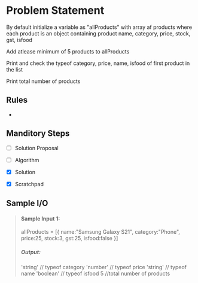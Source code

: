 # Problem Statement

By default initialize a variable as "allProducts" with array af products where each product is an object containing product name, category, price, stock, gst, isfood     

Add atlease minimum of 5 products to allProducts

Print and check the typeof category, price, name, isfood of first product in the list

Print total number of products

## Rules

-

## Manditory Steps

- [ ] Solution Proposal
- [ ] Algorithm
- [x] Solution
- [x] Scratchpad



## Sample I/O

> #### Sample Input 1:
> allProducts = [{
    name:"Samsung Galaxy S21", category:"Phone", price:25, stock:3, gst:25, isfood:false
}]
>
> ##### Output:
> 'string' // typeof category
> 'number' // typeof price
> 'string' // typeof name
> 'boolean' // typeof isfood
> 5 //total number of products

